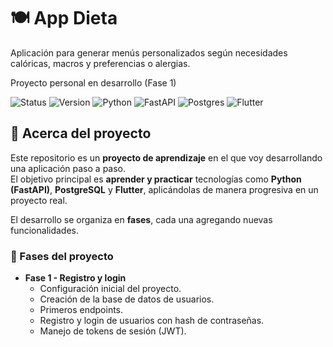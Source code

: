 # 🍽️ App Dieta

Aplicación para generar menús personalizados según necesidades calóricas, macros y preferencias o alergias.

Proyecto personal en desarrollo (Fase 1)

![Status](https://img.shields.io/badge/status-in%20progress-yellow)
![Version](https://img.shields.io/badge/version-1.0.0-blue)
![Python](https://img.shields.io/badge/Python-3.x-blue?logo=python)
![FastAPI](https://img.shields.io/badge/FastAPI-005571?logo=fastapi)
![Postgres](https://img.shields.io/badge/Postgres-336791?logo=postgresql&logoColor=white)
![Flutter](https://img.shields.io/badge/Flutter-02569B?logo=flutter&logoColor=white)

## 📖 Acerca del proyecto

Este repositorio es un **proyecto de aprendizaje** en el que voy desarrollando una aplicación paso a paso.  
El objetivo principal es **aprender y practicar** tecnologías como **Python (FastAPI)**, **PostgreSQL** y **Flutter**, aplicándolas de manera progresiva en un proyecto real.

El desarrollo se organiza en **fases**, cada una agregando nuevas funcionalidades.

### 🚀 Fases del proyecto

- **Fase 1 - Registro y login**
  - Configuración inicial del proyecto.
  - Creación de la base de datos de usuarios.
  - Primeros endpoints.
  - Registro y login de usuarios con hash de contraseñas.
  - Manejo de tokens de sesión (JWT).
